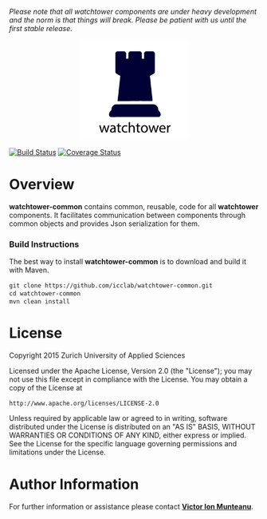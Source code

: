 *Please note that all watchtower components are under heavy development and the norm is that things will break. Please be patient with us until the first stable release.*

<div align="center">
	<img src="https://raw.githubusercontent.com/icclab/watchtower-common/master/watchtower.png" alt="Watchtower" title="Watchtower">
</div>

[![Build Status](https://travis-ci.org/icclab/watchtower-common.svg?branch=master)](https://travis-ci.org/icclab/watchtower-common)
[![Coverage Status](https://coveralls.io/repos/icclab/watchtower-common/badge.svg?branch=master)](https://coveralls.io/r/icclab/watchtower-common?branch=master)

# Overview

**watchtower-common** contains common, reusable, code for all **watchtower** components. It facilitates communication between components through common objects and provides Json serialization for them.

### Build Instructions

The best way to install **watchtower-common** is to download and build it with Maven.

```
git clone https://github.com/icclab/watchtower-common.git
cd watchtower-common
mvn clean install
```

# License

Copyright 2015 Zurich University of Applied Sciences

Licensed under the Apache License, Version 2.0 (the "License");
you may not use this file except in compliance with the License.
You may obtain a copy of the License at

    http://www.apache.org/licenses/LICENSE-2.0
    
Unless required by applicable law or agreed to in writing, software
distributed under the License is distributed on an "AS IS" BASIS,
WITHOUT WARRANTIES OR CONDITIONS OF ANY KIND, either express or
implied.
See the License for the specific language governing permissions and
limitations under the License.

# Author Information

For further information or assistance please contact [**Victor Ion Munteanu**](https://github.com/nemros).